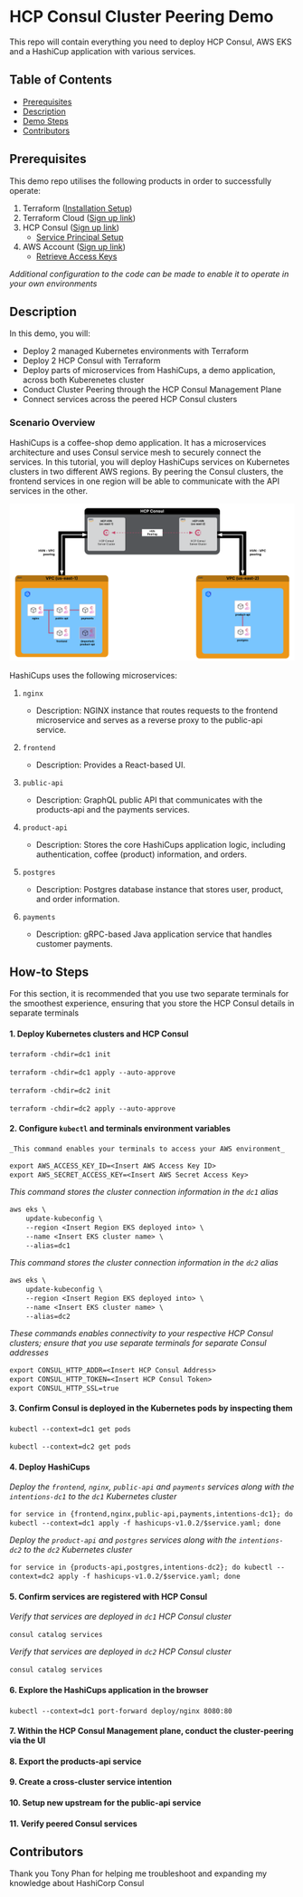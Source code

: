 # HCP Consul Cluster Peering Demo

This repo will contain everything you need to deploy HCP Consul, AWS EKS and a HashiCup application with various services.

## Table of Contents

- [Prerequisites](#prerequisites)
- [Description](#description)
- [Demo Steps](#steps)
- [Contributors](#contributors)

## Prerequisites

This demo repo utilises the following products in order to successfully operate:

1. Terraform ([Installation Setup](https://developer.hashicorp.com/terraform/tutorials/aws-get-started/install-cli))
2. Terraform Cloud ([Sign up link](https://app.terraform.io/public/signup/account))
3. HCP Consul ([Sign up link](https://portal.cloud.hashicorp.com/sign-up))
   - [Service Principal Setup](https://developer.hashicorp.com/hcp/docs/hcp/security/service-principals#create-a-service-principal)
4. AWS Account ([Sign up link](https://aws.amazon.com/resources/create-account/))
   - [Retrieve Access Keys](https://docs.aws.amazon.com/IAM/latest/UserGuide/id_credentials_access-keys.html)

_Additional configuration to the code can be made to enable it to operate in your own environments_

## Description

In this demo, you will:

- Deploy 2 managed Kubernetes environments with Terraform
- Deploy 2 HCP Consul with Terraform
- Deploy parts of microservices from HashiCups, a demo application, across both Kuberenetes cluster
- Conduct Cluster Peering through the HCP Consul Management Plane
- Connect services across the peered HCP Consul clusters

### Scenario Overview

HashiCups is a coffee-shop demo application. It has a microservices architecture and uses Consul service mesh to securely connect the services. In this tutorial, you will deploy HashiCups services on Kubernetes clusters in two different AWS regions. By peering the Consul clusters, the frontend services in one region will be able to communicate with the API services in the other.

![HCP Consul Architecture](images/hcp-consul-architecture.png)

HashiCups uses the following microservices:

1. `nginx`

   - Description: NGINX instance that routes requests to the frontend microservice and serves as a reverse proxy to the public-api service.

2. `frontend`

   - Description: Provides a React-based UI.

3. `public-api`

   - Description: GraphQL public API that communicates with the products-api and the payments services.

4. `product-api`

   - Description: Stores the core HashiCups application logic, including authentication, coffee (product) information, and orders.

5. `postgres`

   - Description: Postgres database instance that stores user, product, and order information.

6. `payments`
   - Description: gRPC-based Java application service that handles customer payments.

## How-to Steps

For this section, it is recommended that you use two separate terminals for the smoothest experience, ensuring that you store the HCP Consul details in separate terminals

#### 1. Deploy Kubernetes clusters and HCP Consul

```
terraform -chdir=dc1 init

terraform -chdir=dc1 apply --auto-approve

terraform -chdir=dc2 init

terraform -chdir=dc2 apply --auto-approve
```

#### 2. Configure `kubectl` and terminals environment variables

    _This command enables your terminals to access your AWS environment_

```
export AWS_ACCESS_KEY_ID=<Insert AWS Access Key ID>
export AWS_SECRET_ACCESS_KEY=<Insert AWS Secret Access Key>
```

_This command stores the cluster connection information in the `dc1` alias_

```
aws eks \
    update-kubeconfig \
    --region <Insert Region EKS deployed into> \
    --name <Insert EKS cluster name> \
    --alias=dc1
```

_This command stores the cluster connection information in the `dc2` alias_

```
aws eks \
    update-kubeconfig \
    --region <Insert Region EKS deployed into> \
    --name <Insert EKS cluster name> \
    --alias=dc2
```

_These commands enables connectivity to your respective HCP Consul clusters; ensure that you use separate terminals for separate Consul addresses_

```
export CONSUL_HTTP_ADDR=<Insert HCP Consul Address>
export CONSUL_HTTP_TOKEN=<Insert HCP Consul Token>
export CONSUL_HTTP_SSL=true
```

#### 3. Confirm Consul is deployed in the Kubernetes pods by inspecting them

`kubectl --context=dc1 get pods`

`kubectl --context=dc2 get pods`

#### 4. Deploy HashiCups

_Deploy the `frontend`, `nginx`, `public-api` and `payments` services along with the `intentions-dc1` to the `dc1` Kubernetes cluster_

```
for service in {frontend,nginx,public-api,payments,intentions-dc1}; do kubectl --context=dc1 apply -f hashicups-v1.0.2/$service.yaml; done
```

_Deploy the `product-api` and `postgres` services along with the `intentions-dc2` to the `dc2` Kubernetes cluster_

```
for service in {products-api,postgres,intentions-dc2}; do kubectl --context=dc2 apply -f hashicups-v1.0.2/$service.yaml; done
```

#### 5. Confirm services are registered with HCP Consul

_Verify that services are deployed in `dc1` HCP Consul cluster_

`consul catalog services`

_Verify that services are deployed in `dc2` HCP Consul cluster_

`consul catalog services`

#### 6. Explore the HashiCups application in the browser

`kubectl --context=dc1 port-forward deploy/nginx 8080:80`

#### 7. Within the HCP Consul Management plane, conduct the cluster-peering via the UI

#### 8. Export the products-api service

#### 9. Create a cross-cluster service intention

#### 10. Setup new upstream for the public-api service

#### 11. Verify peered Consul services

## Contributors

Thank you Tony Phan for helping me troubleshoot and expanding my knowledge about HashiCorp Consul
